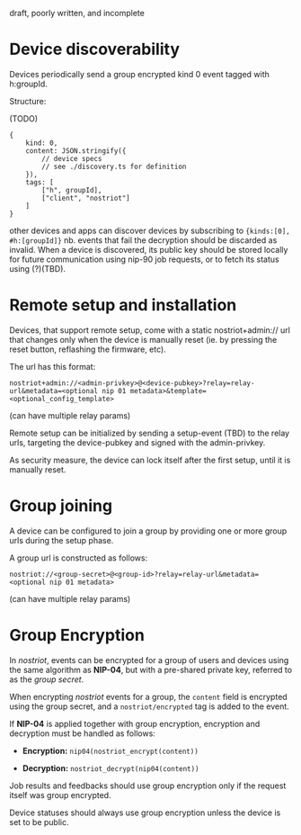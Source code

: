 draft, poorly written, and incomplete

# Device discoverability

Devices periodically send a group encrypted kind 0 event tagged with h:groupId.

Structure:

(TODO)
```
{
    kind: 0,
    content: JSON.stringify({
        // device specs
        // see ./discovery.ts for definition
    }),
    tags: [
        ["h", groupId],
        ["client", "nostriot"]
    ]
}

```

other devices and apps can discover devices by subscribing to `{kinds:[0], #h:[groupId]}` nb. events that fail the decryption should be discarded as invalid.
When a device is discovered, its public key should be stored locally for future communication using nip-90 job requests, or to fetch its status using (?)(TBD).


# Remote setup and installation

Devices, that support remote setup, come with a static nostriot+admin:// url that changes only when the device is manually reset (ie. by pressing the reset button, reflashing the firmware, etc).

The url has this format:

```
nostriot+admin://<admin-privkey>@<device-pubkey>?relay=relay-url&metadata=<optional nip 01 metadata>&template=<optional_config_template>
```
(can have multiple relay params)

Remote setup can be initialized by sending a setup-event (TBD) to the relay urls, targeting the device-pubkey and signed with the admin-privkey.

As security measure, the device can lock itself after the first setup, until it is manually reset.


# Group joining

A device can be configured to join a group by providing one or more group urls during the setup phase.

A group url is constructed as follows:

```
nostriot://<group-secret>@<group-id>?relay=relay-url&metadata=<optional nip 01 metadata>
```
(can have multiple relay params)




# Group Encryption

In *nostriot*, events can be encrypted for a group of users and devices using the same algorithm as **NIP-04**, but with a pre-shared private key, referred to as the *group secret*.

When encrypting *nostriot* events for a group, the `content` field is encrypted using the group secret, and a `nostriot/encrypted` tag is added to the event.

If **NIP-04** is applied together with group encryption, encryption and decryption must be handled as follows:

- **Encryption:**   `nip04(nostriot_encrypt(content))`

- **Decryption:**  `nostriot_decrypt(nip04(content))`

Job results and feedbacks should use group encryption only if the request itself was group encrypted.

Device statuses should always use group encryption unless the device is set to be public.